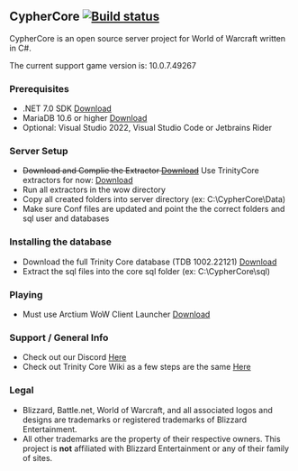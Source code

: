 ## CypherCore [![Build status](https://ci.appveyor.com/api/projects/status/ge4hjp1h1d28q25j?svg=true)](https://ci.appveyor.com/project/hondacrx/cyphercore)

CypherCore is an open source server project for World of Warcraft written in C#.

The current support game version is: 10.0.7.49267

### Prerequisites
* .NET 7.0 SDK [Download](https://dotnet.microsoft.com/en-us/download/dotnet/7.0)
* MariaDB 10.6 or higher [Download](https://mariadb.org/download/)
* Optional: Visual Studio 2022, Visual Studio Code or Jetbrains Rider

### Server Setup
* ~~Download and Complie the Extractor [Download](https://github.com/CypherCore/Tools)~~ Use TrinityCore extractors for now: [Download](https://ci.appveyor.com/project/DDuarte/trinitycore/branch/master/artifacts)
* Run all extractors in the wow directory
* Copy all created folders into server directory (ex: C:\CypherCore\Data)
* Make sure Conf files are updated and point the the correct folders and sql user and databases

### Installing the database
* Download the full Trinity Core database (TDB 1002.22121) [Download](https://github.com/TrinityCore/TrinityCore/releases)
* Extract the sql files into the core sql folder (ex: C:\CypherCore\sql)

### Playing
* Must use Arctium WoW Client Launcher [Download](https://arctium.io/wow)

### Support / General Info
* Check out our Discord [Here](https://discord.gg/tCx3JbJ5qQ)
* Check out Trinity Core Wiki as a few steps are the same [Here](https://trinitycore.atlassian.net/wiki/spaces/tc/pages/2130077/Installation+Guide)

### Legal
* Blizzard, Battle.net, World of Warcraft, and all associated logos and designs are trademarks or registered trademarks of Blizzard Entertainment.
* All other trademarks are the property of their respective owners. This project is **not** affiliated with Blizzard Entertainment or any of their family of sites.
